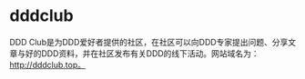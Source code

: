 # dddclub

DDD Club是为DDD爱好者提供的社区，在社区可以向DDD专家提出问题、分享文章与好的DDD资料，并在社区发布有关DDD的线下活动。网站域名为：http://dddclub.top。
